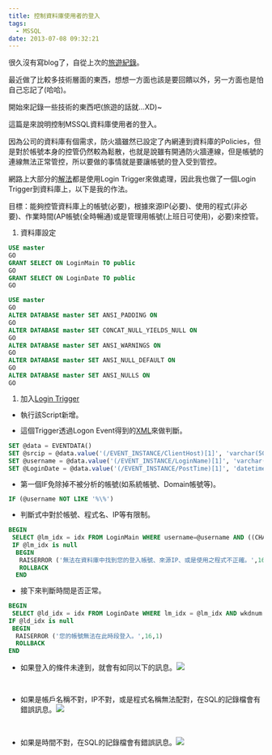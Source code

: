 ```yaml
---
title: 控制資料庫使用者的登入
tags:
  - MSSQL
date: 2013-07-08 09:32:21
---
```

很久沒有寫blog了，自從上次的[旅遊紀錄](http://blog.xuite.net/retsamsu/diary/56507473)。

最近做了比較多技術層面的東西，想想一方面也該是要回饋以外，另一方面也是怕自己忘記了(哈哈)。

開始來記錄一些技術的東西吧(旅遊的話就...XD)~

這篇是來說明控制MSSQL資料庫使用者的登入。<span style="line-height: 1.2;">&nbsp;</span>

因為公司的資料庫有個需求，防火牆雖然已設定了內網連到資料庫的Policies，但是對於帳號本身的控管仍然較為鬆散，也就是說雖有開通防火牆連線，但是帳號的連線無法正常管控，所以要做的事情就是要讓帳號的登入受到管控。

網路上大部分的[解法](https://www.google.com.tw/search?q=mssql+login+trigger&amp;oq=mssql+login+trigger&amp;aqs=chrome.0.57j59l3j62l2.7585j0&amp;sourceid=chrome&amp;ie=UTF-8)都是使用Login Trigger來做處理，因此我也做了一個Login Trigger到資料庫上，以下是我的作法。

目標：能夠控管資料庫上的帳號(必要)，根據來源IP(必要)、使用的程式(非必要)、作業時間(AP帳號(全時暢通)或是管理用帳號(上班日可使用)，必要)來控管。

1.  <span style="line-height: 1.2;">資料庫設定</span>
```sql
USE master
GO
GRANT SELECT ON LoginMain TO public
GO
GRANT SELECT ON LoginDate TO public
GO
```

```sql
USE master
GO
ALTER DATABASE master SET ANSI_PADDING ON
GO
ALTER DATABASE master SET CONCAT_NULL_YIELDS_NULL ON
GO
ALTER DATABASE master SET ANSI_WARNINGS ON
GO
ALTER DATABASE master SET ANSI_NULL_DEFAULT ON
GO
ALTER DATABASE master SET ANSI_NULLS ON
GO
```

1.  <span style="line-height: 1.2;">加入[Login Trigger](https://googledrive.com/host/0B6HWfJSgyadTSWdfdnp3NloxcXc/Trig_Connection_Limit.sql)</span>

*   <span style="line-height: 1.2;">執行該Script新增。</span>

*   <span style="line-height: 1.2;">這個Trigger透過Logon Event得到的</span>[XML](http://technet.microsoft.com/en-us/library/hh213611.aspx)<span style="line-height: 1.2;">來做判斷。</span>
```sql
SET @data = EVENTDATA()
SET @srcip = @data.value('(/EVENT_INSTANCE/ClientHost)[1]', 'varchar(50)')
SET @username = @data.value('(/EVENT_INSTANCE/LoginName)[1]', 'varchar(50)')
SET @LoginDate = @data.value('(/EVENT_INSTANCE/PostTime)[1]', 'datetime')
```

*   <span style="line-height: 1.2;">第一個IF免除掉不被分析的帳號(如系統帳號、Domain帳號等)。</span>
```sql
IF (@username NOT LIKE '%\%')
```

*   <span style="line-height: 1.2;">判斷式中對於帳號、程式名、IP等有限制。</span>
```sql
BEGIN
 SELECT @lm_idx = idx FROM LoginMain WHERE username=@username AND ((CHARINDEX(@srcip,srcip) &lt;&gt; 0) OR srcip = '') AND APP_NAME() like '%'+apname+'%'
 IF @lm_idx is null
  BEGIN
   RAISERROR ('無法在資料庫中找到您的登入帳號、來源IP、或是使用之程式不正確。',16,1)
   ROLLBACK
  END
```

*   <span style="line-height: 1.2;">接下來判斷時間是否正常。</span>
```sql
BEGIN	  
 SELECT @ld_idx = idx FROM LoginDate WHERE lm_idx = @lm_idx AND wkdnum = @wkdnum AND dfrom &lt;= lgtime="" and="" dto=""&gt;= @lgtime
IF @ld_idx is null
 BEGIN
  RAISERROR ('您的帳號無法在此時段登入。',16,1)
  ROLLBACK
END
```

*   <span style="line-height: 1.2;">如果登入的條件未達到，就會有如同以下的訊息。</span>![](http://e.share.photo.xuite.net/retsamsu/1e232b0/5078060/260527236_x.jpg)

&nbsp;

*   <span style="line-height: 1.2;">如果是帳戶名稱不對，IP不對，或是程式名稱無法配對，在SQL的記錄檔會有錯誤訊息。</span>![](http://e.share.photo.xuite.net/retsamsu/1e232c5/5078060/260527513_x.jpg)

&nbsp;

*   <span style="line-height: 1.2;">如果是時間不對，在SQL的記錄檔會有錯誤訊息。</span>![](http://e.share.photo.xuite.net/retsamsu/1e232db/5078060/260527535_x.jpg)